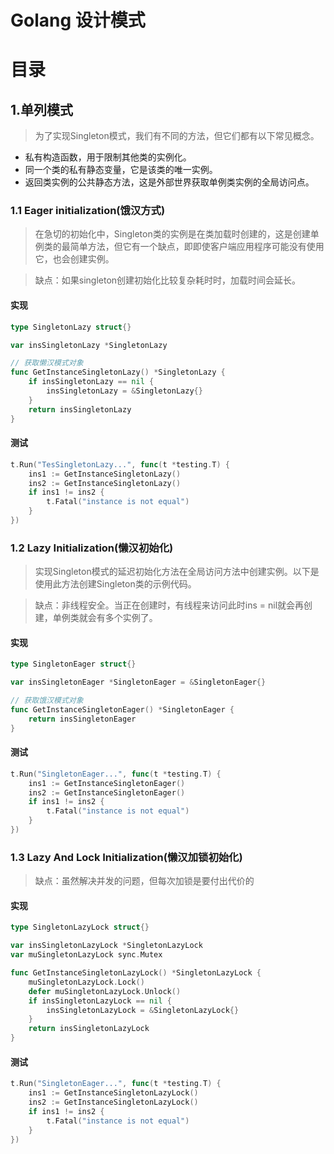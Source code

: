 # Golang 设计模式
# 目录

## 1.单列模式
>为了实现Singleton模式，我们有不同的方法，但它们都有以下常见概念。
* 私有构造函数，用于限制其他类的实例化。
* 同一个类的私有静态变量，它是该类的唯一实例。
* 返回类实例的公共静态方法，这是外部世界获取单例类实例的全局访问点。
### 1.1 Eager initialization(饿汉方式)
>在急切的初始化中，Singleton类的实例是在类加载时创建的，这是创建单例类的最简单方法，但它有一个缺点，即即使客户端应用程序可能没有使用它，也会创建实例。

> 缺点：如果singleton创建初始化比较复杂耗时时，加载时间会延长。
#### 实现
```go
type SingletonLazy struct{}

var insSingletonLazy *SingletonLazy

// 获取懒汉模式对象
func GetInstanceSingletonLazy() *SingletonLazy {
	if insSingletonLazy == nil {
		insSingletonLazy = &SingletonLazy{}
	}
	return insSingletonLazy
}
```
#### 测试
```go
t.Run("TesSingletonLazy...", func(t *testing.T) {
    ins1 := GetInstanceSingletonLazy()
    ins2 := GetInstanceSingletonLazy()
    if ins1 != ins2 {
        t.Fatal("instance is not equal")
    }
})
```

### 1.2 Lazy Initialization(懒汉初始化)
>实现Singleton模式的延迟初始化方法在全局访问方法中创建实例。以下是使用此方法创建Singleton类的示例代码。

>缺点：非线程安全。当正在创建时，有线程来访问此时ins = nil就会再创建，单例类就会有多个实例了。
#### 实现
```go
type SingletonEager struct{}

var insSingletonEager *SingletonEager = &SingletonEager{}

// 获取饿汉模式对象
func GetInstanceSingletonEager() *SingletonEager {
	return insSingletonEager
}
```
#### 测试
```go
t.Run("SingletonEager...", func(t *testing.T) {
    ins1 := GetInstanceSingletonEager()
    ins2 := GetInstanceSingletonEager()
    if ins1 != ins2 {
        t.Fatal("instance is not equal")
    }
})
```

### 1.3 Lazy And Lock Initialization(懒汉加锁初始化)
> 缺点：虽然解决并发的问题，但每次加锁是要付出代价的

#### 实现
```go
type SingletonLazyLock struct{}

var insSingletonLazyLock *SingletonLazyLock
var muSingletonLazyLock sync.Mutex

func GetInstanceSingletonLazyLock() *SingletonLazyLock {
	muSingletonLazyLock.Lock()
	defer muSingletonLazyLock.Unlock()
	if insSingletonLazyLock == nil {
		insSingletonLazyLock = &SingletonLazyLock{}
	}
	return insSingletonLazyLock
}
```
#### 测试
```go
t.Run("SingletonEager...", func(t *testing.T) {
    ins1 := GetInstanceSingletonLazyLock()
    ins2 := GetInstanceSingletonLazyLock()
    if ins1 != ins2 {
        t.Fatal("instance is not equal")
    }
})
```
